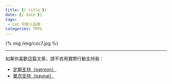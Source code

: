 ```yaml
---
title: {{ title }}
date: {{ date }}
tags:
 - CoC 守密人指南
categories: TRPG
---
```


{% img /img/coc7.jpg %}

<!--more-->

---

如果你喜歡這篇文章，請不吝用實際行動支持我：

* [<i class="fab fa-patreon"></i> 定期支持（patreon）](https://www.patreon.com/weihung)
* [<i class="fab fa-paypal"></i> 單次支持（paypal）](https://www.paypal.com/pools/c/8jLP7Wsi80)